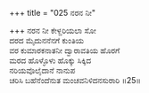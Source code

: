 +++
title = "025 ನರನ ನೀ"

+++
ನರನ ನೀ ಕೇಳ್ದರಿಯಲಾ ಸೋ  
ದರದ ಮೈದುನನೆನಗೆ ಕುಂತಿಯ  
ವರ ಕುಮಾರಕನಾತನೀ ದ್ವಾರಾವತಿಯ ಹೊರಗೆ   
ಮರದ ಹೊಳ್ಳೊಳು ಹೊಕ್ಕು ಸಿಕ್ಕಿದ  
ನರಿಯವೊಲೈದಾನೆ ನಾನುಪ  
ಚರಿಸಿ ಬಹೆನೆಂದೆನುತ ಮಂಚವನಿಳಿದನಸುರಾರಿ     ॥25॥